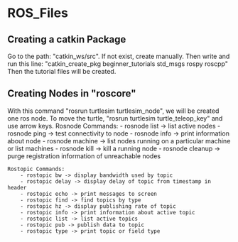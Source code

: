 # ROS_Files

## Creating a catkin Package
Go to the path: "catkin_ws/src". If not exist, create manually.
Then write and run this line: "catkin_create_pkg beginner_tutorials std_msgs rospy roscpp"
Then the tutorial files will be created.


## Creating Nodes in "roscore"
With this command "rosrun turtlesim turtlesim_node", we will be created one ros node.
To move the turtle, "rosrun turtlesim turtle_teleop_key" and use arrow keys.
	Rosnode Commands:
		- rosnode list -> list active nodes
		- rosnode ping -> test connectivity to node
		- rosnode info -> print information about node
		- rosnode machine -> list nodes running on a particular machine or list machines
		- rosnode kill -> kill a running node
		- rosnode cleanup -> purge registration information of unreachable nodes

	Rostopic Commands:
		- rostopic bw -> display bandwidth used by topic
		- rostopic delay -> display delay of topic from timestamp in header
		- rostopic echo -> print messages to screen
		- rostopic find -> find topics by type
		- rostopic hz -> display publishing rate of topic
		- rostopic info -> print information about active topic
		- rostopic list -> list active topics
		- rostopic pub -> publish data to topic
		- rostopic type -> print topic or field type

